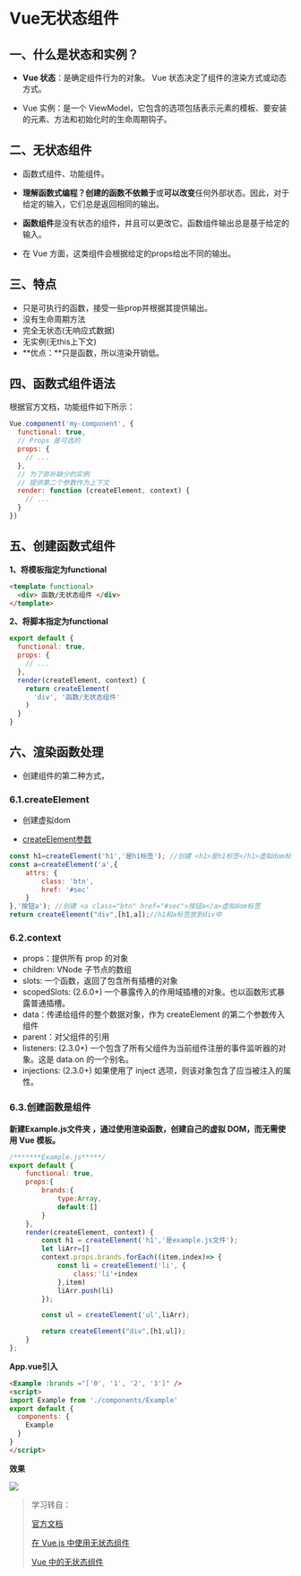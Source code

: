 # Vue无状态组件

## 一、什么是状态和实例？

+ **Vue 状态**：是确定组件行为的对象。 Vue 状态决定了组件的渲染方式或动态方式。

+ Vue 实例：是一个 ViewModel，它包含的选项包括表示元素的模板、要安装的元素、方法和初始化时的生命周期钩子。

## 二、无状态组件

+ 函数式组件、功能组件。

+ **理解函数式编程？**创建的函数**不依赖于**或**可以改变**任何外部状态。因此，对于给定的输入，它们总是返回相同的输出。

+ **函数组件**是没有状态的组件，并且可以更改它。函数组件输出总是基于给定的输入。
+ 在 Vue 方面，这类组件会根据给定的props给出不同的输出。

## 三、特点

+ 只是可执行的函数，接受一些prop并根据其提供输出。
+ 没有生命周期方法
+ 完全无状态(无响应式数据)
+ 无实例(无this上下文)
+ **优点：**只是函数，所以渲染开销低。

## 四、函数式组件语法

根据官方文档，功能组件如下所示：

```js
Vue.component('my-component', {
  functional: true,
  // Props 是可选的
  props: {
    // ...
  },
  // 为了弥补缺少的实例
  // 提供第二个参数作为上下文
  render: function (createElement, context) {
    // ...
  }
})
```

## 五、创建函数式组件

**1、将模板指定为functional**

```html
<template functional>
  <div> 函数/无状态组件 </div>
</template>
```

**2、将脚本指定为functional**

```js
export default {
  functional: true,
  props: {
    // ...
  },
  render(createElement, context) {
    return createElement(
      'div', '函数/无状态组件'
    )
  }
}		
```

## 六、渲染函数处理 

+ 创建组件的第二种方式，

### 6.1.createElement

+ 创建虚拟dom

+ [createElement参数](https://cn.vuejs.org/v2/guide/render-function.html#createElement-%E5%8F%82%E6%95%B0)

```js
const h1=createElement('h1','是h1标签'); //创建 <h1>是h1标签</h1>虚拟dom标签
const a=createElement('a',{
    attrs: {
        class: 'btn',
        href: '#sec'
    }
},'按钮a'); //创建 <a class="btn" href="#sec">按钮a</a>虚拟dom标签
return createElement("div",[h1,a]);//h1和a标签放到div中
```

### 6.2.context

+ props：提供所有 prop 的对象
+ children: VNode 子节点的数组
+ slots: 一个函数，返回了包含所有插槽的对象
+ scopedSlots: (2.6.0+) 一个暴露传入的作用域插槽的对象。也以函数形式暴露普通插槽。
+ data：传递给组件的整个数据对象，作为 createElement 的第二个参数传入组件
+ parent：对父组件的引用
+ listeners: (2.3.0+) 一个包含了所有父组件为当前组件注册的事件监听器的对象。这是 data.on 的一个别名。
+ injections: (2.3.0+) 如果使用了 inject 选项，则该对象包含了应当被注入的属性。

### 6.3.创建函数是组件

**新建Example.js文件夹 ，通过使用渲染函数，创建自己的虚拟 DOM，而无需使用 Vue 模板。**

```js
/*******Example.js*****/
export default {
    functional: true,
    props:{
        brands:{
            type:Array,
            default:[]
        }
    },
    render(createElement, context) {
        const h1 = createElement('h1','是example.js文件');
        let liArr=[]
        context.props.brands.forEach((item,index)=> {
            const li = createElement('li', {
                class:'li'+index
            },item)
            liArr.push(li)
        });

        const ul = createElement('ul',liArr);

        return createElement("div",[h1,ul]);
    }
};
```

**App.vue引入**

```html
<Example :brands ="['0', '1', '2', '3']" />
<script>
import Example from './components/Example'
export default {
  components: {
    Example
  }
}
</script>
```

**效果**

![](E:\04-学习\10-vue\images\性能优化\脚本函数式组件.png)





> 学习转自：
>
> [官方文档](https://cn.vuejs.org/v2/guide/render-function.html#%E5%87%BD%E6%95%B0%E5%BC%8F%E7%BB%84%E4%BB%B6)
>
> [在 Vue.js 中使用无状态组件](https://www.cnblogs.com/moluy/p/14092424.html)
>
> [Vue 中的无状态组件](https://www.cnblogs.com/qianxiaox/p/13831058.html)
